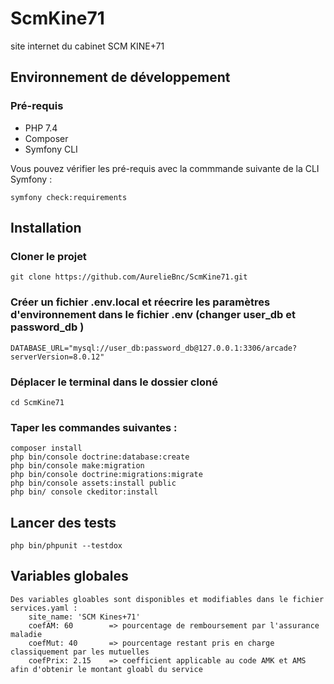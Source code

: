 # ScmKine71
site internet du cabinet SCM KINE+71

## Environnement de développement

### Pré-requis

* PHP 7.4
* Composer
* Symfony CLI

Vous pouvez vérifier les pré-requis avec la commmande suivante de la CLI Symfony :
```
symfony check:requirements
```

## Installation

### Cloner le projet
```
git clone https://github.com/AurelieBnc/ScmKine71.git
```
### Créer un fichier .env.local et réecrire les paramètres d'environnement dans le fichier .env (changer user_db et password_db )

```
DATABASE_URL="mysql://user_db:password_db@127.0.0.1:3306/arcade?serverVersion=8.0.12"
```

### Déplacer le terminal dans le dossier cloné
```
cd ScmKine71
```

### Taper les commandes suivantes :
```
composer install
php bin/console doctrine:database:create
php bin/console make:migration
php bin/console doctrine:migrations:migrate
php bin/console assets:install public
php bin/ console ckeditor:install

```

## Lancer des tests
```
php bin/phpunit --testdox
```

## Variables globales
```
Des variables gloables sont disponibles et modifiables dans le fichier services.yaml :
    site_name: 'SCM Kines+71'
    coefAM: 60        => pourcentage de remboursement par l'assurance maladie
    coefMut: 40       => pourcentage restant pris en charge classiquement par les mutuelles
    coefPrix: 2.15    => coefficient applicable au code AMK et AMS afin d'obtenir le montant gloabl du service
